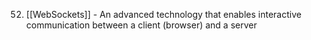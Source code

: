
52. [[WebSockets]] - An advanced technology that enables interactive communication between a client (browser) and a server